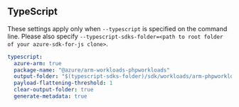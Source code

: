 ## TypeScript

These settings apply only when `--typescript` is specified on the command line.
Please also specify `--typescript-sdks-folder=<path to root folder of your azure-sdk-for-js clone>`.

``` yaml $(typescript)
typescript:
  azure-arm: true
  package-name: "@azure/arm-workloads-phpworkloads"
  output-folder: "$(typescript-sdks-folder)/sdk/workloads/arm-phpworkloads"
  payload-flattening-threshold: 1
  clear-output-folder: true
  generate-metadata: true
```
